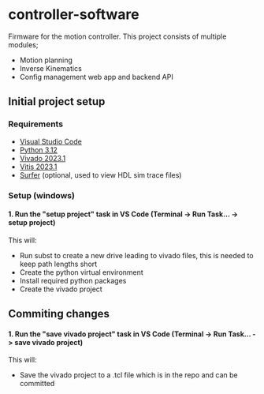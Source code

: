 # controller-software

Firmware for the motion controller. This project consists of multiple modules;
 - Motion planning
 - Inverse Kinematics
- Config management web app and backend API

## Initial project setup

### Requirements
- [Visual Studio Code](https://code.visualstudio.com/)
- [Python 3.12](https://www.python.org/downloads/release/python-3123/)
- [Vivado 2023.1](https://www.xilinx.com/support/download/index.html/content/xilinx/en/downloadNav/vivado-design-tools/2023-1.html)
- [Vitis 2023.1](https://www.xilinx.com/support/download/index.html/content/xilinx/en/downloadNav/vitis/2023-1.html)
- [Surfer](https://surfer-project.org/) (optional, used to view HDL sim trace files)


### Setup (windows)
#### 1. Run the "setup project" task in VS Code (Terminal -> Run Task... -> setup project)
This will:
- Run subst to create a new drive leading to vivado files, this is needed to keep path lengths short
- Create the python virtual environment
- Install required python packages
- Create the vivado project



## Commiting changes
#### 1. Run the "save vivado project" task in VS Code (Terminal -> Run Task... -> save vivado project)
This will:
- Save the vivado project to a .tcl file which is in the repo and can be committed
